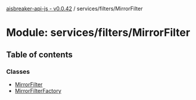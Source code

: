 [aisbreaker-api-js - v0.0.42](../README.md) / services/filters/MirrorFilter

# Module: services/filters/MirrorFilter

## Table of contents

### Classes

- [MirrorFilter](../classes/services_filters_MirrorFilter.MirrorFilter.md)
- [MirrorFilterFactory](../classes/services_filters_MirrorFilter.MirrorFilterFactory.md)
